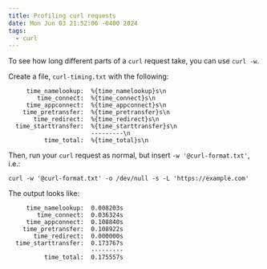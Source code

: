 ```yaml
---
title: Profiling curl requests
date: Mon Jun 03 21:52:06 -0400 2024
tags:
  - curl
---
```


To see how long different parts of a `curl` request take, you can use `curl -w`.

Create a file, `curl-timing.txt` with the following:

```
     time_namelookup:  %{time_namelookup}s\n
        time_connect:  %{time_connect}s\n
     time_appconnect:  %{time_appconnect}s\n
    time_pretransfer:  %{time_pretransfer}s\n
       time_redirect:  %{time_redirect}s\n
  time_starttransfer:  %{time_starttransfer}s\n
                       ---------\n
          time_total:  %{time_total}s\n
```

Then, run your `curl` request as normal, but insert `-w '@curl-format.txt'`, i.e.:

```
curl -w '@curl-format.txt' -o /dev/null -s -L 'https://example.com'
```

The output looks like:

```
     time_namelookup:  0.008203s
        time_connect:  0.036324s
     time_appconnect:  0.108840s
    time_pretransfer:  0.108922s
       time_redirect:  0.000000s
  time_starttransfer:  0.173767s
                       ---------
          time_total:  0.175557s
```
